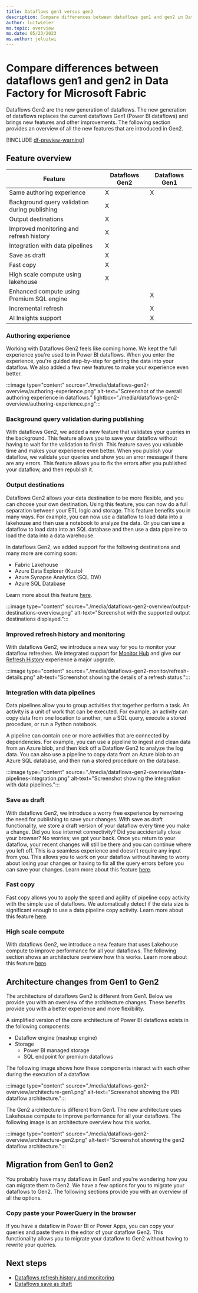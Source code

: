 ```yaml
---
title: Dataflows gen1 versus gen2
description: Compare differences between dataflows gen1 and gen2 in Data Factory for Microsoft Fabric.
author: luitwieler
ms.topic: overview
ms.date: 05/23/2023
ms.author: jeluitwi
---
```


# Compare differences between dataflows gen1 and gen2 in Data Factory for Microsoft Fabric

Dataflows Gen2 are the new generation of dataflows. The new generation of dataflows replaces the current dataflows Gen1 (Power BI dataflows) and brings new features and other improvements. The following section provides an overview of all the new features that are introduced in Gen2.

[!INCLUDE [df-preview-warning](includes/data-factory-preview-warning.md)]

## Feature overview

| Feature |   Dataflows Gen2 |  Dataflows Gen1 |
|--------|---|---|
| Same authoring experience | X | X |
| Background query validation during publishing | X |  |
| Output destinations  | X  |   |
| Improved monitoring and refresh history       |  X |   |
| Integration with data pipelines     | X  |   |
| Save as draft       | X  |   |
| Fast copy       | X  |   |
| High scale compute using lakehouse     |  X |   |
| Enhanced compute using Premium SQL engine |  |  X|
| Incremental refresh       |   | X  |
| AI Insights support |  | X |

### Authoring experience

Working with Dataflows Gen2 feels like coming home. We kept the full experience you're used to in Power BI dataflows. When you enter the experience, you're guided step-by-step for getting the data into your dataflow. We also added a few new features to make your experience even better.

:::image type="content" source="./media/dataflows-gen2-overview/authoring-experience.png" alt-text="Screenshot of the overall authoring experience in dataflows." lightbox="./media/dataflows-gen2-overview/authoring-experience.png":::

### Background query validation during publishing

With dataflows Gen2, we added a new feature that validates your queries in the background. This feature allows you to save your dataflow without having to wait for the validation to finish. This feature saves you valuable time and makes your experience even better. When you publish your dataflow, we validate your queries and show you an error message if there are any errors. This feature allows you to fix the errors after you published your dataflow, and then republish it.

### Output destinations

Dataflows Gen2 allows your data destination to be more flexible, and you can choose your own destination. Using this feature, you can now do a full separation between your ETL logic and storage. This feature benefits you in many ways. For example, you can now use a dataflow to load data into a lakehouse and then use a notebook to analyze the data. Or you can use a dataflow to load data into an SQL database and then use a data pipeline to load the data into a data warehouse.

In dataflows Gen2, we added support for the following destinations and many more are coming soon:

- Fabric Lakehouse
- Azure Data Explorer (Kusto)
- Azure Synapse Analytics (SQL DW)
- Azure SQL Database

Learn more about this feature [here](dataflows-gen2-overview.md).

:::image type="content" source="./media/dataflows-gen2-overview/output-destinations-overview.png" alt-text="Screenshot with the supported output destinations displayed.":::

### Improved refresh history and monitoring

With dataflows Gen2, we introduce a new way for you to monitor your dataflow refreshes. We integrated support for [Monitor Hub](../placeholder.md) and give our [Refresh History](./dataflows-gen2-monitor.md) experience a major upgrade.

:::image type="content" source="./media/dataflows-gen2-monitor/refresh-details.png" alt-text="Screenshot showing the details of a refresh status.":::

### Integration with data pipelines

Data pipelines allow you to group activities that together perform a task. An activity is a unit of work that can be executed. For example, an activity can copy data from one location to another, run a SQL query, execute a stored procedure, or run a Python notebook.

A pipeline can contain one or more activities that are connected by dependencies. For example, you can use a pipeline to ingest and clean data from an Azure blob, and then kick off a Dataflow Gen2 to analyze the log data. You can also use a pipeline to copy data from an Azure blob to an Azure SQL database, and then run a stored procedure on the database.

:::image type="content" source="./media/dataflows-gen2-overview/data-pipelines-integration.png" alt-text="Screenshot showing the integration with data pipelines.":::

### Save as draft

With dataflows Gen2, we introduce a worry free experience by removing the need for publishing to save your changes. With save as draft functionality, we store a draft version of your dataflow every time you make a change. Did you lose internet connectivity? Did you accidentally close your browser? No worries; we got your back. Once you return to your dataflow, your recent changes will still be there and you can continue where you left off. This is a seamless experience and doesn't require any input from you. This allows you to work on your dataflow without having to worry about losing your changes or having to fix all the query errors before you can save your changes. Learn more about this feature [here](./dataflows-gen2-save-draft.md).

### Fast copy

Fast copy allows you to apply the speed and agility of pipeline copy activity with the simple use of dataflows. We automatically detect if the data size is significant enough to use a data pipeline copy activity. Learn more about this feature [here](../placeholder.md).

### High scale compute

With dataflows Gen2, we introduce a new feature that uses Lakehouse compute to improve performance for all your dataflows. The following section shows an architecture overview how this works. Learn more about this feature [here](../placeholder.md).

## Architecture changes from Gen1 to Gen2

The architecture of dataflows Gen2 is different from Gen1. Below we provide you with an overview of the architecture changes. These benefits provide you with a better experience and more flexibility.

A simplified version of the core architecture of Power BI dataflows exists in the following components:

- Dataflow engine (mashup engine)
- Storage
  - Power BI managed storage
  - SQL endpoint for premium dataflows

The following image shows how these components interact with each other during the execution of a dataflow.

:::image type="content" source="./media/dataflows-gen2-overview/architecture-gen1.png" alt-text="Screenshot showing the PBI dataflow architecture.":::

The Gen2 architecture is different from Gen1. The new architecture uses Lakehouse compute to improve performance for all your dataflows. The following image is an architecture overview how this works.

:::image type="content" source="./media/dataflows-gen2-overview/architecture-gen2.png" alt-text="Screenshot showing the gen2 dataflow architecture.":::

## Migration from Gen1 to Gen2

You probably have many dataflows in Gen1 and you're wondering how you can migrate them to Gen2. We have a few options for you to migrate your dataflows to Gen2. The following sections provide you with an overview of all the options.

### Copy paste your PowerQuery in the browser

If you have a dataflow in Power BI or Power Apps, you can copy your queries and paste them in the editor of your dataflow Gen2. This functionality allows you to migrate your dataflow to Gen2 without having to rewrite your queries.

## Next steps

- [Dataflows refresh history and monitoring](dataflows-gen2-monitor.md)
- [Dataflows save as draft](dataflows-gen2-save-draft.md)
